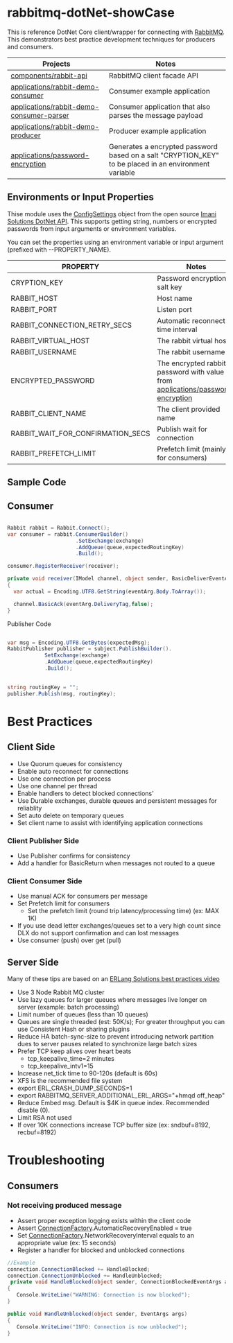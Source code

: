 # rabbitmq-dotNet-showCase


This is reference DotNet Core client/wrapper for connecting with [RabbitMQ](https://www.rabbitmq.com/).
This demonstrators best practice development techniques for producers and consumers.


Projects                                                                                                    | Notes
----------------------------------------------------------------------------------------------------------- | --------------------------
[components/rabbit-api](https://github.com/ggreen/rabbitmq-dotNet-showCase/tree/main/components/rabbit-api) | RabbitMQ client facade API
[applications/rabbit-demo-consumer](https://github.com/ggreen/rabbitmq-dotNet-showCase/tree/main/applications/rabbit-demo-consumer) | Consumer example application
[applications/rabbit-demo-consumer-parser](https://github.com/ggreen/rabbitmq-dotNet-showCase/tree/main/applications/rabbit-demo-consumer-parser) | Consumer  application that also parses the message payload
[applications/rabbit-demo-producer](https://github.com/ggreen/rabbitmq-dotNet-showCase/tree/main/applications/rabbit-demo-producer) | Producer example application
[applications/password-encryption](https://github.com/ggreen/rabbitmq-dotNet-showCase/tree/main/applications/password-encryption) | Generates a encrypted password based on a salt "CRYPTION_KEY" to be placed in an environment variable

## Environments or Input Properties


Thise module uses the [ConfigSettings](https://github.com/imani-solutions/Imani.Solutions.Core.DotNet/blob/master/API/Util/ConfigSettings.cs) object from the open source [Imani Solutions DotNet API](https://github.com/imani-solutions/Imani.Solutions.Core.DotNet).
This supports getting string, numbers or encrypted passwords from input arguments or environment variables.


You can set the properties using an environment variable or input argument (prefixed with --PROPERTY_NAME).


PROPERTY            | Notes    | Default
------------------  | -------- | ----------
CRYPTION_KEY        | Password encryption salt key | 
RABBIT_HOST         | Host name | localhost
RABBIT_PORT         | Listen port | 5672
RABBIT_CONNECTION_RETRY_SECS         | Automatic reconnect time interval | 15
RABBIT_VIRTUAL_HOST | The rabbit virtual host | /
RABBIT_USERNAME | The rabbit username |
ENCRYPTED_PASSWORD | The encrypted rabbit password with value from [applications/password-encryption](https://github.com/ggreen/rabbitmq-dotNet-showCase/tree/main/applications/password-encryption) |
RABBIT_CLIENT_NAME | The client provided name | 
RABBIT_WAIT_FOR_CONFIRMATION_SECS | Publish wait for connection | 30
RABBIT_PREFETCH_LIMIT | Prefetch limit (mainly for consumers) | 1000


## Sample Code

## Consumer

```c#

Rabbit rabbit = Rabbit.Connect();
var consumer = rabbit.ConsumerBuilder()
                      .SetExchange(exchange)
                      .AddQueue(queue,expectedRoutingKey)
                      .Build();

consumer.RegisterReceiver(receiver);

private void receiver(IModel channel, object sender, BasicDeliverEventArgs eventArg)
{
  var actual = Encoding.UTF8.GetString(eventArg.Body.ToArray());

  channel.BasicAck(eventArg.DeliveryTag,false);
}
```

Publisher Code

```C#

var msg = Encoding.UTF8.GetBytes(expectedMsg);
RabbitPublisher publisher = subject.PublishBuilder().
            SetExchange(exchange)
            .AddQueue(queue,expectedRoutingKey)
            .Build();
        

string routingKey = "";
publisher.Publish(msg, routingKey);

```


# Best Practices

## Client Side
- Use Quorum queues for consistency
- Enable auto reconnect for connections
- Use one connection per process
- Use one channel per thread
- Enable handlers to detect blocked connections'
- Use Durable exchanges, durable queues and persistent messages for reliablity
- Set auto delete on temporary queues
- Set client name to assist with identifying application connections



### Client Publisher Side

- Use Publisher confirms for consistency
- Add a handler for BasicReturn when messages not routed to a queue


### Client Consumer Side
- Use manual ACK for consumers per message
- Set Prefetch limit for consumers 
  - Set the prefetch limit (round trip latency/processing time) (ex: MAX 1K)
- If you use dead letter exchanges/queues set to a very high count since DLX do not support  confirmation and can lost messages
- Use consumer (push) over get (pull)
 

## Server Side

Many of these tips are based on an [ERLang Solutions best practices video](https://www.youtube.com/watch?v=HzPOQsMWrGQ)

- Use 3 Node Rabbit MQ cluster 
- Use lazy queues for larger queues where messages live longer on server (example: batch processing)
- Limit number of queues (less than 10 queues)
- Queues are single threaded (est: 50K/s); For greater throughput you can use Consistent Hash or sharing plugins
- Reduce HA batch-sync-size to prevent introducing network partition dues to server pauses related to synchronize large batch sizes
- Prefer TCP keep alives over heart beats
  - tcp_keepalive_time=2 minutes 
  - tcp_keepalive_intv1=15
- Increase net_tick time to 90-120s (default is 60s)
- XFS is the recommended file system
- export ERL_CRASH_DUMP_SECONDS=1
- export RABBITMQ_SERVER_ADDITIONAL_ERL_ARGS="+hmqd off_heap"
- Reduce Embed msg. Default is $4K in queue index. Recommended disable (0).
- Limit RSA not used
- If over 10K connections increase TCP buffer size (ex: sndbuf=8192, recbuf=8192)


# Troubleshooting


## Consumers 

### Not receiving produced message

- Assert proper exception logging exists within the client code
- Assert [ConnectionFactory](https://rabbitmq.github.io/rabbitmq-dotnet-client/api/RabbitMQ.Client.ConnectionFactory.html).AutomaticRecoveryEnabled = true
- Set [ConnectionFactory](https://rabbitmq.github.io/rabbitmq-dotnet-client/api/RabbitMQ.Client.ConnectionFactory.html).NetworkRecoveryInterval equals to an appropriate value (ex: 15 seconds)
-  Register a handler for blocked and unblocked connections
```c#
//Example
connection.ConnectionBlocked += HandleBlocked;
connection.ConnectionUnblocked += HandleUnblocked;
 private void HandleBlocked(object sender, ConnectionBlockedEventArgs args)
{
   Console.WriteLine("WARNING: Connection is now blocked");
}

public void HandleUnblocked(object sender, EventArgs args)
{
   Console.WriteLine("INFO: Connection is now unblocked");
}
```
